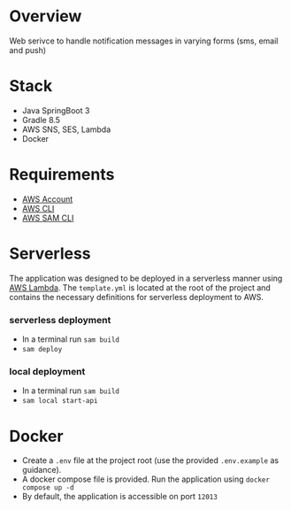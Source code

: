 # Overview

Web serivce to handle notification messages in varying forms (sms, email and push)

# Stack

- Java SpringBoot 3
- Gradle 8.5
- AWS SNS, SES, Lambda
- Docker

# Requirements

- [AWS Account](https://portal.aws.amazon.com/billing/signup#/start/email)
- [AWS CLI](https://aws.amazon.com/cli/)
- [AWS SAM CLI](https://docs.aws.amazon.com/serverless-application-model/latest/developerguide/install-sam-cli.html)

# Serverless

The application was designed to be deployed in a serverless manner using [AWS Lambda](https://aws.amazon.com/lambda/).
The ```template.yml``` is located at the root of the project and contains the necessary definitions 
for serverless deployment to AWS.

### serverless deployment

- In a terminal run ```sam build```
- ```sam deploy```

### local deployment
- In a terminal run ```sam build```
- ```sam local start-api```

# Docker

- Create a ```.env``` file at the project root (use the provided ```.env.example``` as guidance).
- A docker compose file is provided. Run the application using ```docker compose up -d```
- By default, the application is accessible on port ```12013```
